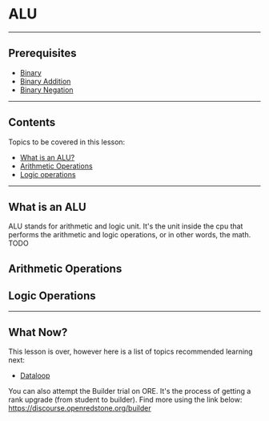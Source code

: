 # ALU

---

## Prerequisites

- [Binary](Binary.md#binary)
- [Binary Addition](Binary%20Addition.md#binary-addition)
- [Binary Negation](Binary%20Negation.md#binary-negation)

---

## Contents

Topics to be covered in this lesson:

- [What is an ALU?](ALU.md#what-is-an-alu)
- [Arithmetic Operations](ALU.md#arithmetic-operations)
- [Logic operations](ALU.md#logic-operations)

---

## What is an ALU

ALU stands for arithmetic and logic unit. It's the unit inside the cpu that performs the arithmetic and logic operations, or in other words, the math.  
TODO

## Arithmetic Operations



## Logic Operations



---
## What Now?

This lesson is over, however here is a list of topics recommended learning next:

- [Dataloop]()

You can also attempt the Builder trial on ORE. It's the process of getting a rank upgrade (from student to builder). Find more using the link below:  
https://discourse.openredstone.org/builder

